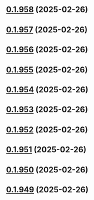 ## [0.1.958](https://github.com/binary-braids/terraform-oracle/compare/v0.1.957...v0.1.958) (2025-02-26)



## [0.1.957](https://github.com/binary-braids/terraform-oracle/compare/v0.1.956...v0.1.957) (2025-02-26)



## [0.1.956](https://github.com/binary-braids/terraform-oracle/compare/v0.1.955...v0.1.956) (2025-02-26)



## [0.1.955](https://github.com/binary-braids/terraform-oracle/compare/v0.1.954...v0.1.955) (2025-02-26)



## [0.1.954](https://github.com/binary-braids/terraform-oracle/compare/v0.1.953...v0.1.954) (2025-02-26)



## [0.1.953](https://github.com/binary-braids/terraform-oracle/compare/v0.1.952...v0.1.953) (2025-02-26)



## [0.1.952](https://github.com/binary-braids/terraform-oracle/compare/v0.1.951...v0.1.952) (2025-02-26)



## [0.1.951](https://github.com/binary-braids/terraform-oracle/compare/v0.1.950...v0.1.951) (2025-02-26)



## [0.1.950](https://github.com/binary-braids/terraform-oracle/compare/v0.1.949...v0.1.950) (2025-02-26)



## [0.1.949](https://github.com/binary-braids/terraform-oracle/compare/v0.1.948...v0.1.949) (2025-02-26)



